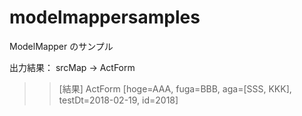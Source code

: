 # modelmappersamples
ModelMapper のサンプル

出力結果：
srcMap -> ActForm
>>[結果] ActForm [hoge=AAA, fuga=BBB, aga=[SSS, KKK], testDt=2018-02-19, id=2018]
